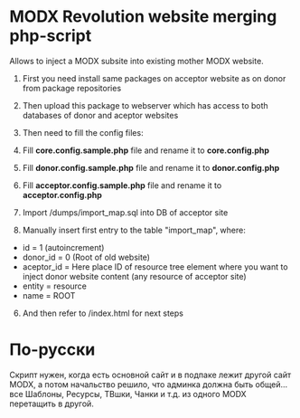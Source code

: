 MODX Revolution website merging php-script
======

Allows to inject a MODX subsite into existing mother MODX website.

1. First you need install same packages on acceptor website as on donor from package repositories

2. Then upload this package to webserver which has access to both databases of donor and aceptor websites

3. Then need to fill the config files:
  1. Fill **core.config.sample.php** file and rename it to **core.config.php**
  2. Fill **donor.config.sample.php** file and rename it to **donor.config.php**
  3. Fill **acceptor.config.sample.php** file and rename it to **acceptor.config.php**

4. Import /dumps/import_map.sql into DB of acceptor site

5. Manually insert first entry to the table "import_map", where:
  * id = 1 (autoincrement)
  * donor_id = 0 (Root of old website)
  * aceptor_id = Here place ID of resource tree element where you want to inject donor website content (any resource of acceptor site)
  * entity = resource
  * name = ROOT

6. And then refer to /index.html for next steps

По-русски
======
Скрипт нужен, когда есть основной сайт и в подпаке лежит другой сайт MODX, а потом начальство решило, что админка должна быть общей...
все Шаблоны, Ресурсы, ТВшки, Чанки и т.д. из одного MODX перетащить в другой.